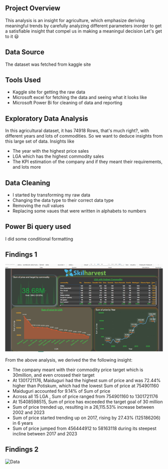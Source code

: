 ## Project Overview
This analysis is an insight for agriculture, which emphasize deriving meaningful trends by carefully analyzing different parameters inorder to get a satisfiable insight that compel us in making a meaningul decision
Let's get to it 😃

## Data Source
The dataset was fetched from kaggle site

## Tools Used
- Kaggle site for getting the raw data
- Microsoft excel for fetching the data and seeing what it looks like
- Microsoft Power Bi for cleaning of data and reporting

## Exploratory Data Analysis
   In this agricultural dataset, it has 74918 Rows, that's much right?, with different years and lots of commodities. So we want to deduce insights from this large set of data. Insights like
  - The year with the highest price sales
  - LGA which has the highest commodity sales
  - The KPI estimation of the company and if they meant their requirements, and lots more
 
## Data Cleaning
- I started by transforming my raw data
- Changing the data type to their correct data type
- Removing the null values
- Replacing some vaues that were written in alphabets to numbers

## Power Bi query used
I did some conditional formatting 

## Findings 1
![Data](https://github.com/Ellamina19/Project/blob/main/project%201.jpg)

From the above analysis, we derived the the following insight:
- The company meant with their commodity price target which is 30million, and even crossed their target
- At 1301721176, Maiduguri had the highest sum of price and was 72.44% higher than Potiskum, which had the lowest Sum of price at 754901160
- Maiduguri accounted for 9.14% of Sum of price
- Across all 15 LGA , Sum of price ranged from 754901160 to 1301721176
- At 15408598515, Sum of price has exceeded the target goal of 30 million
- Sum of price trended up, resulting in a 26,115.53% increase between 2002 and 2023
- Sum of price started trending up on 2017, rising by 27.43% (125186206) in 6 years
- Sum of price jumped from 456444912 to 58163118 during its steepest incline between 2017 and 2023

  
## Findings 2
![Data]()



